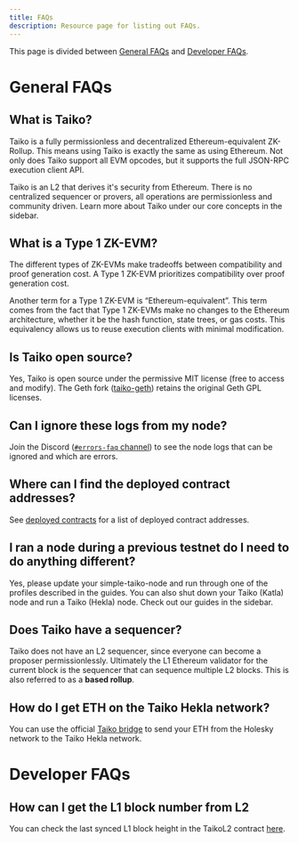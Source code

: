 ```yaml
---
title: FAQs
description: Resource page for listing out FAQs.
---
```


This page is divided between [General FAQs](#general-faqs) and [Developer FAQs](#developer-faqs).

# General FAQs

## What is Taiko?

Taiko is a fully permissionless and decentralized Ethereum-equivalent ZK-Rollup. This means using Taiko is exactly the same as using Ethereum. Not only does Taiko support all EVM opcodes, but it supports the full JSON-RPC execution client API.

Taiko is an L2 that derives it's security from Ethereum. There is no centralized sequencer or provers, all operations are permissionless and community driven. Learn more about Taiko under our core concepts in the sidebar.

## What is a Type 1 ZK-EVM?

The different types of ZK-EVMs make tradeoffs between compatibility and proof generation cost. A Type 1 ZK-EVM prioritizes compatibility over proof generation cost.

Another term for a Type 1 ZK-EVM is “Ethereum-equivalent”. This term comes from the fact that Type 1 ZK-EVMs make no changes to the Ethereum architecture, whether it be the hash function, state trees, or gas costs. This equivalency allows us to reuse execution clients with minimal modification.

## Is Taiko open source?

Yes, Taiko is open source under the permissive MIT license (free to access and modify). The Geth fork ([taiko-geth](https://github.com/taikoxyz/taiko-geth)) retains the original Geth GPL licenses.

## Can I ignore these logs from my node?

Join the Discord ([`#errors-faq` channel](https://discord.com/channels/984015101017346058/1193975550256107660)) to see the node logs that can be ignored and which are errors.

## Where can I find the deployed contract addresses?

See [deployed contracts](/network-reference/addresses) for a list of deployed contract addresses.

## I ran a node during a previous testnet do I need to do anything different?

Yes, please update your simple-taiko-node and run through one of the profiles described in the guides. You can also shut down your Taiko (Katla) node and run a Taiko (Hekla) node. Check out our guides in the sidebar.

## Does Taiko have a sequencer?

Taiko does not have an L2 sequencer, since everyone can become a proposer permissionlessly. Ultimately the L1 Ethereum validator for the current block is the sequencer that can sequence multiple L2 blocks. This is also referred to as a **based rollup**.

## How do I get ETH on the Taiko Hekla network?

You can use the official [Taiko bridge](https://bridge.hekla.taiko.xyz/) to send your ETH from the Holesky network to the Taiko Hekla network.

# Developer FAQs

## How can I get the L1 block number from L2

You can check the last synced L1 block height in the TaikoL2 contract [here](https://github.com/taikoxyz/taiko-mono/blob/c7f3143c763792806de2dffb09d35e756f4cb1e9/packages/protocol/contracts/L2/TaikoL2.sol#L41).
